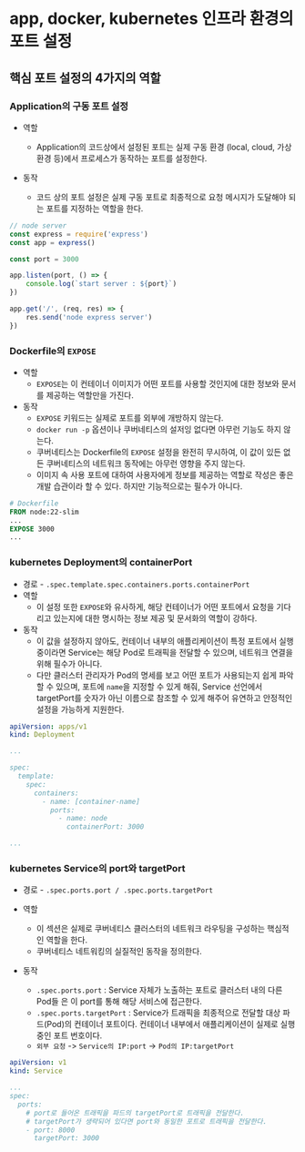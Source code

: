 # app, docker, kubernetes 인프라 환경의 포트 설정

## 핵심 포트 설정의 4가지의 역할
### Application의 구동 포트 설정
- 역할
    - Application의 코드상에서 설정된 포트는 실제 구동 환경 (local, cloud, 가상 환경 등)에서 프로세스가 동작하는 포트를 설정한다.

- 동작
    - 코드 상의 포트 설정은 실제 구동 포트로 최종적으로 요청 메시지가 도달해야 되는 포트를 지정하는 역할을 한다.

~~~js
// node server
const express = require('express')
const app = express()

const port = 3000

app.listen(port, () => {
    console.log(`start server : ${port}`)
})

app.get('/', (req, res) => {
    res.send('node express server')
})
~~~


### Dockerfile의 `EXPOSE`
- 역할
    - `EXPOSE`는 이 컨테이너 이미지가 어떤 포트를 사용할 것인지에 대한 정보와 문서를 제공하는 역할만을 가진다.
- 동작
    - `EXPOSE` 키워드는 실제로 포트를 외부에 개방하지 않는다.
    - `docker run -p` 옵션이나 쿠버네티스의 설저잉 없다면 아무런 기능도 하지 않는다.
    - 쿠버네티스는 Dockerfile의 `EXPOSE` 설정을 완전히 무시하여, 이 값이 있든 없든 쿠버네티스의 네트워크 동작에는 아무런 영향을 주지 않는다.
    - 이미지 속 사용 포트에 대하여 사용자에게 정보를 제공하는 역할로 작성은 좋은 개발 습관이라 할 수 있다. 하지만 기능적으로는 필수가 아니다.

~~~dockerfile
# Dockerfile
FROM node:22-slim
...
EXPOSE 3000
...
~~~


### kubernetes Deployment의 containerPort
- 경로 - `.spec.template.spec.containers.ports.containerPort`
- 역할
    - 이 설정 또한 `EXPOSE`와 유사하게, 해당 컨테이너가 어떤 포트에서 요청을 기다리고 있는지에 대한 명시하는 정보 제공 및 문서화의 역할이 강하다.
- 동작
    - 이 값을 설정하지 않아도, 컨테이너 내부의 애플리케이션이 특정 포트에서 실행 중이라면 Service는 해당 Pod로 트래픽을 전달할 수 있으며, 네트워크 연결을 위해 필수가 아니다.
    - 다만 클러스터 관리자가 Pod의 명세를 보고 어떤 포트가 사용되는지 쉽게 파악할 수 있으며, 포트에 `name`을 지정할 수 있게 해줘, Service 선언에서 targetPort를 숫자가 아닌 이름으로 참조할 수 있게 해주어 유연하고 안정적인 설정을 가능하게 지원한다.

~~~yaml
apiVersion: apps/v1
kind: Deployment

...

spec:
  template:
    spec:
      containers:
        - name: [container-name]
          ports:
            - name: node
              containerPort: 3000

...

~~~

### kubernetes Service의 port와 targetPort
- 경로 - `.spec.ports.port / .spec.ports.targetPort`
- 역할
    - 이 섹션은 실제로 쿠버네티스 클러스터의 네트워크 라우팅을 구성하는 핵심적인 역할을 한다.
    - 쿠버네티스 네트워킹의 실질적인 동작을 정의한다.

- 동작
    - `.spec.ports.port` : Service 자체가 노출하는 포트로 클러스터 내의 다른 Pod들 은 이 port를 통해 해당 서비스에 접근한다.
    - `.spec.ports.targetPort` : Service가 트래픽을 최종적으로 전달할 대상 파드(Pod)의 컨테이너 포트이다. 컨테이너 내부에서 애플리케이션이 실제로 실행중인 포트 번호이다.
    - `외부 요청` -> `Service의 IP:port` -> `Pod의 IP:targetPort`

~~~yaml
apiVersion: v1
kind: Service

...
spec:
  ports:
    # port로 들어온 트래픽을 파드의 targetPort로 트래픽을 전달한다.
    # targetPort가 생략되어 있다면 port와 동일한 포트로 트래픽을 전달한다.
    - port: 8000
      targetPort: 3000
~~~
